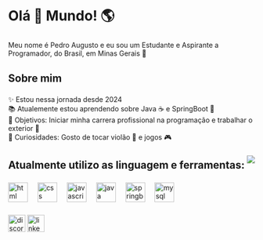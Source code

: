 <h1 align="left">Olá 👋 Mundo! 🌎</h1>

###

<p align="left">Meu nome é Pedro Augusto e eu sou um Estudante e Aspirante a Programador, do Brasil, em Minas Gerais 🧀</p>

###

<h2 align="left">Sobre mim</h2>

###

<p align="left">✨ Estou nessa jornada desde 2024<br>📚 Atualemente estou aprendendo sobre Java ☕ e SpringBoot 🍃<br>🎯 Objetivos: Iniciar minha carrera profissional na programação e trabalhar o exterior 🧭<br>🤔 Curiosidades: Gosto de tocar violão 🎸 e jogos 🎮</p>

###

<img align="right" heigth="150" src="https://media1.giphy.com/media/v1.Y2lkPTc5MGI3NjExNW50eDl6Y2tuMGE5c2FnMWVqdjk3ZGdobmlxbGxtZ2drNmsya20yOCZlcD12MV9pbnRlcm5hbF9naWZfYnlfaWQmY3Q9Zw/fLVa4H1RvpYwjt9fnW/giphy.gif" />

###

<h2 align="left">Atualmente utilizo as linguagem e ferramentas:</h2>

###

<div align="left">
  <img src="https://cdn.jsdelivr.net/gh/devicons/devicon@latest/icons/html5/html5-original.svg" height="40" alt="html logo"/>
  <img width="12" />
  <img src="https://cdn.jsdelivr.net/gh/devicons/devicon@latest/icons/css3/css3-original.svg" height="40" alt="css logo"/>
  <img width="12" />
  <img src="https://cdn.jsdelivr.net/gh/devicons/devicon/icons/javascript/javascript-original.svg" height="40" alt="javascript logo"  />
  <img width="12" />
  <img src="https://cdn.jsdelivr.net/gh/devicons/devicon@latest/icons/java/java-original.svg" height="40" alt="java logo"/>
  <img width="12" />
  <img src="https://cdn.jsdelivr.net/gh/devicons/devicon@latest/icons/spring/spring-original-wordmark.svg" height="40" alt="springboot logo"/>
  <img width="12" />
  <img src="https://cdn.jsdelivr.net/gh/devicons/devicon@latest/icons/mysql/mysql-original.svg" height="40" alt="mysql logo"/>
  <img width="12" />
  
</div>

###

<div align="left">
  <img src="https://img.shields.io/static/v1?message=Discord&logo=discord&label=&color=7289DA&logoColor=white&labelColor=&style=for-the-badge" height="35" alt="discord logo"  />
  <img src="https://img.shields.io/static/v1?message=LinkedIn&logo=linkedin&label=&color=0077B5&logoColor=white&labelColor=&style=for-the-badge" height="35" alt="linkedin logo"  />
</div>
